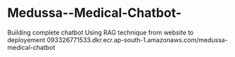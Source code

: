 # Medussa--Medical-Chatbot-
Building complete chatbot Using RAG technique from website to deployement
093326771533.dkr.ecr.ap-south-1.amazonaws.com/medussa-medical-chatbot
